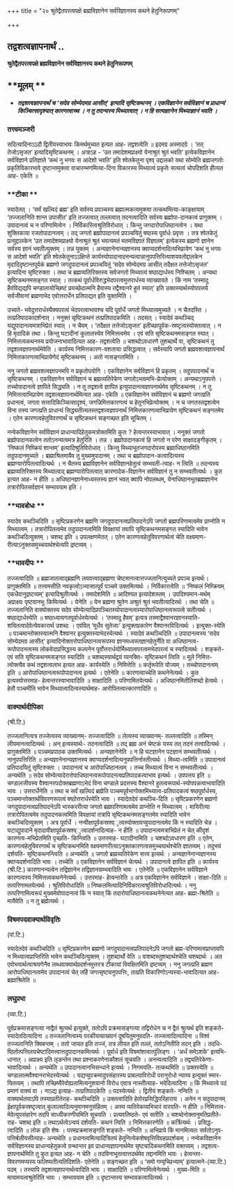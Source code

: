 +++
title = "२० श्रुतेद्वैतपरत्वपक्षे ब्रह्मविज्ञानेन सर्वविज्ञानस्य कथने हेतुनिरूपणम्"

+++


## तद्वशत्वज्ञापनार्थं ..

**श्रुतेद्वैतपरत्वपक्षे ब्रह्मविज्ञानेन सर्वविज्ञानस्य कथने हेतुनिरूपणम्**

## **मूलम् **

- ***तद्वशत्वज्ञापनार्थं च ‘सदेव सोम्येदमग्र आसीत्’ इत्यादि सृष्टिकथनम् । एकविज्ञानेन सर्वविज्ञानं च प्राधान्यं किञ्चित्सादृश्यात् कारणत्वाच्च । न तु तदन्यस्य मिथ्यात्वात् । न हि सत्यज्ञानेन मिथ्याज्ञानं भवति ।***

### **तत्त्वमञ्जरी**

सदित्यादिनाऽऽदौ द्वितीयस्याभावः किमर्थमुच्यत इत्यत आह- तद्वशत्वेति ॥ इदमग्र अस्मादग्रे । ‘तत् तेजोऽसृजत’ इत्यादिसृष्टिकथनम् । अत्राऽह - ‘उत तमादेशमप्राक्ष्यो येनाश्रुतं श्रुतं भवति’ इत्येकविज्ञानेन सर्वविज्ञाने प्रतिज्ञाते ‘कथं नु भगवः स आदेशो भवति’ इति श्वेतकेतुना पृश्व् उद्दालको यथा सोम्येति ब्रह्मजगतोः प्रकृतिविकारभावे दृष्टान्तमुक्त्वा वाचारम्भणमित्या-दिना विकारस्य मिथ्यात्वं प्रकृतेः सत्यत्वं चोपदिशति हीत्यत आह- एकेति ॥

### **टीका **

स्यादेतत् । ‘सर्वं खल्विदं ब्रह्म’ इति सर्वस्य प्रपञ्चस्य ब्रह्मात्मकत्वमुक्त्वा तत्कथमित्या-काङ्क्षायाम् ‘तज्जलानिति शान्त उपासीत’ इति तज्जत्वात् तल्लत्वात् तदनत्वादिति सर्वस्य ब्रह्मोपा-दानकत्वं प्रागुक्तम् । उपादानत्वं च न परिणामित्वेन । निर्विकारित्वश्रुतिविरोधात् । किन्तु जगदारोपाधिष्ठानत्वेन । यथा शुक्तिकाया रजतोपादानत्वम् । तद् जगतो ब्रह्मोपादानत्वं प्रपञ्चयितुं षष्ठस्य पूर्वार्धः प्रवृत्तः । तत्र श्वेतकेतुं प्रत्युद्दालकेन ‘उत तमादेशमप्राक्ष्यो येनाश्रुतं श्रुतं भवत्यमतं मतमविज्ञातं विज्ञातम्’ इत्येकस्य ब्रह्मणो ज्ञानेन सर्वस्य ज्ञानं भवतीत्युक्तम् । तन्न युक्तम् । अन्यज्ञानेनान्यज्ञानस्य क्वाप्यदर्शनादित्यभिप्रायेण ‘कथं नु भगवः स आदेशो भवति’ इति श्वेतकेतुनाऽऽक्षिप्ते कार्यस्योपादानादनन्यत्वान्नानुपपत्तिरित्याशयवतोद्दालकेन मृदादिदृष्टान्तपूर्वकं ब्रह्मणो जगदुपादानत्वं प्रपञ्चयितुं ‘सदेव सोम्येदमग्र आसीत् तदैक्षत तत्तेजोऽसृजत’ इत्यादिना सृष्टिरुक्ता । तथा च ब्रह्मव्यतिरिक्तस्य सर्वजगतो मिथ्यात्वं षष्ठाद्यार्धस्य निश्चितम् ।
अन्यथा सृष्टिकथनमसङ्गत स्यात् । तत्कथं पूर्वार्धविरुद्धभेदपरत्वमुत्तरार्धस्य व्याख्यायते । किं नाम ‘तस्मादु हैवंविद्यद्यपि चण्डालायोच्छिष्टं प्रयच्छेदात्मनि हैवास्य तद्वैश्वानरे हुतं स्यात्’ इति उक्तस्यार्थस्योपपत्तये सर्वजीवानां ब्रह्मणाभेद एवोत्तरार्धेन प्रतिपाद्यत इति युक्तमिति ।

उच्यते- भवेदुत्तरार्धस्यैक्यपरत्वं भेदपरत्वाभावश्च यदि पूर्वार्धे जगतो मिथ्यात्वमुच्यते । न चैतदस्ति । तत्प्रतिपादकादर्शनात् । ननूक्तं सृष्टिकथनं तत्प्रतिपादकमिति । तदसत् । स्यादेवं कथञ्चिद् यद्युपादानत्वमत्राभिप्रेतं स्यात् । न चैवम् । ‘तदैक्षत तत्तेजोऽसृजत’ इतीच्छापूर्वक-स्रष्टृत्वस्योक्तत्वात् । न हि मृदादिकं तथा । किन्तु घटादीनां कुलालस्येव निमित्तत्वमेव । एवं सति सृष्टिकथनमसङ्गत स्यात् । निमित्तत्वकथनस्य प्रयोजनाभावादित्यत आह- तद्वशत्वेति ॥ चशब्दोऽवधारणे तुशब्दार्थे वा, सृष्टिकथनं तु तद्वशत्वज्ञापनार्थमेवेति । कार्यस्य निमित्तकारण-वशतायाः प्रसिद्धत्वात् । सर्वस्यापि जगतो ब्रह्मवशत्वज्ञापनार्थं निमित्तकारणत्वाभिप्रायेणेदं सृष्टिकथनम् । अतो नासङ्गतमिति ।

ननु जगतो ब्रह्मवशत्वज्ञापनमपि न प्रकृतोपयोगि । एकविज्ञानेन सर्वविज्ञानं हि प्रकृतम् । तदुपपादनार्थं च सृष्टिकथनम् । एकविज्ञानेन सर्वविज्ञानं च ब्रह्मव्यतिरेकेण जगतोऽभावमभि-प्रेत्योक्तम् । अन्यथाऽनुपपत्तेः । तच्चोपादानत्वे ज्ञापिते सिद्ध्यति । न तु तद्वशत्वे ज्ञापित इत्युपादानत्वज्ञापनार्थमेव सृष्टिकथनम् । न तु निमित्तत्वाभिप्रायेण तद्वशत्वज्ञापनार्थमित्यत आह- एकेति ॥ एकविज्ञानेन सर्वविज्ञानं च ब्रह्मणो जगत्प्रति प्रधानत्वं, जगता सत्तादिकिञ्चित्सादृश्यं, जगन्निमित्तकारणत्वं च हेतूनभिप्रेत्योक्तम् । न च जगतस्तद्वशत्वेन विना तस्य जगत्प्रति प्राधान्यं सिद्ध्यतीत्यतस्तद्वशत्वज्ञापनार्थं निमित्तकारणत्वाभिप्रायेण सृष्टिकथनं सङ्गतमेव । एतेन कारणत्वहेतुविवरणार्थं च सृष्टिकथनं सङ्गच्छत इति सूचितम् ।

नन्वेकविज्ञानेन सर्वविज्ञानं प्राधान्यादिहेतुकमत्रोक्तमिति कुतः ? हेत्वन्तरस्याभावात् । ननूक्तं जगतो ब्रह्मोपादानकत्वेन ततोऽनन्यत्वमत्र हेतुरिति । तन्न । ब्रह्मोपादानकत्वं हि जगतो न परेण साक्षादङ्गीकृतम् । ‘निष्कलं निष्क्रियं शान्तम्’ इत्यादिश्रुतिविरोधात् । किन्तु मिथ्याभूतजगदारोपस्य ब्रह्माधिष्ठानमिति तदुपादानमुच्यते । ब्रह्माश्रितमायैव तु मुख्यमुपादानम् । तथा च ब्रह्मोपादान-कत्वादित्यस्य ब्रह्मण्यारोपितत्वादित्यर्थः । न चैतस्य ब्रह्मविज्ञानेन सर्वविज्ञानहेतुत्वं सम्भवती-त्याह- न त्विति ॥ तदन्यस्य ब्रह्मव्यतिरिक्तस्य मिथ्यात्वाद् ब्रह्मण्यारोपितत्वात् कारणादेक-विज्ञानेन सर्वविज्ञानं तु न सम्भवतीत्यर्थः । कुत इत्यत आह- न हीति ॥ अधिष्ठानज्ञानेनाध्यस्तस्य ज्ञानं भवत् क्वापि नोपलब्धम्, येनाधिष्ठानभूतब्रह्मज्ञानेन तत्रारोपितसर्वज्ञानं सम्भावयाम इति ।

### **भावबोधः **

स्यादेव कथञ्चिदिति ॥ सृष्टिप्रकरणेन ब्रह्मणि जगदुपादानत्वप्रतिपादनेऽपि जगतो ब्रह्मपरिणामत्वमेव प्राप्नोति न मिथ्यात्वम् । तत्रारोपितत्वमेव तदुपादानत्वमिति विवक्षायां तवापि सृष्टिकथनमसङ्गत स्यादिति भावेन कथञ्चिदित्युक्तम् । चशब्द इति ॥ उपलक्षणमेतत् । एतेन कारणत्वहेतुविवरणार्थत्वं चेति वक्ष्यमाण-रीत्याऽनुक्तसमुच्चयार्थश्चेत्यपि द्रष्टव्यम् ।

### **भावदीपः **

तज्जत्वादिति ॥ ब्रह्मजातत्वाद्ब्रह्मणि लयवत्त्वाद्ब्रह्मणा चेष्टमानत्वात्तज्जलानित्युच्यते प्रपञ्च इत्यर्थः। प्रागुक्तमिति ॥ तत्त्वमसीति नवकृत्वोऽभ्यासात्पूर्वं पञ्चमे उक्तमित्यर्थः । निर्विकारत्वेति ॥ ‘निष्कलं निष्क्रियम् एकधैवानुद्रष्टव्यम्’ इत्यादिश्रुतीत्यर्थः । तमादेशमिति ॥ आदिश्यत इत्यादेशस्तम् । उपदिश्यमान-मर्थम् अप्राक्ष्यः पृष्टवानभूः किमित्यर्थः । येनेति ॥
येन ब्रह्मणा श्रुतेन अश्रुतं श्रुतं भवतीत्यादिरर्थः । तथा चेति ॥ तज्जलानिति वाक्योक्तस्य सदेव सोम्येत्यादिप्रपञ्चितस्योपादानत्वस्यारोपाधिष्ठानत्वरूपत्वे सतीत्यर्थः । षष्ठाद्यार्धस्येति ॥ षष्ठाध्यायगतपूर्वार्धस्येत्यर्थः । ‘तस्मादु हैवम्’ इत्यत्र तस्माद्वैश्वानरज्ञानस्याति-शयितत्वादेवेत्येवकारार्थ उशब्दः । एवंवित् ‘मूर्धैव सुतेजाः’ इत्युक्तप्रकारेण वैश्वानरविदित्यर्थः । इत्युक्त-स्येति ॥ पञ्चमान्तोक्तस्यात्मनि वैश्वानर इत्युक्तस्याभेदस्येत्यर्थः । स्यादेवं कथञ्चिदिति ॥ उपादानत्वस्य ‘सदेव सोम्येदमग्र आसीत्’ इत्यादिनोक्तारोपाधिष्ठानत्वरूपस्य ज्ञानमध्यस्तज्ञानहेतुर्नेति वा अधिष्ठानत्व-रूपोपादनत्वस्य लोकवेदाप्रसिद्धस्य कल्पनेन पूर्वोत्तरार्धयोर्मिथ्यात्वपरत्वमभेदपरत्वं च स्यादित्यर्थः । शङ्कते- एवं सति सृष्टिकथनमसङ्गत स्यादिति ॥ चशब्दस्यार्थद्वयं व्यनक्ति- सृष्टिकथनं त्विति ॥ मूले निमित्त-त्वोक्त्यैव कथं तद्वशत्वलाभ इत्यत आह- कार्यस्येति ॥ निमित्तेति ॥ कर्तृरूपेति योज्यम् । तच्चोपादानत्वम् इति ॥ आरोपाधिष्ठानत्वरूपोपादानत्व इत्यर्थः । एतेनेति ॥ कारणत्वाच्चेति कथनेनेत्यर्थः । कुत इत्यस्योत्तरमाह- हेत्वन्तरस्याभावादिति ॥ साक्षादिति ॥ परिणामितयेत्यर्थः । अधिष्ठानमितीतिशब्दो हेत्वर्थः । हेतौ पञ्चमीति भावेन मिथ्यात्वादित्यस्यार्थमाह- आरोपितत्वात्कारणादिति ॥

### **वाक्यार्थदीपिका**

(श्री.टि.)

तज्जलानित्यत्र तज्जेत्यस्य व्याख्यानम्- तज्जत्वादिति ॥ लेत्यस्य व्याख्यानम्- तल्लत्वादिति ॥ तस्मिन् लीयमानत्वादित्यर्थः । अन् इत्यस्यार्थः- तदनत्वादिति ॥ तद् ब्रह्म अनं चेष्टकं यस्य तत् तदनं तत्त्वादित्यर्थः । प्रागुक्तमिति ॥ पञ्चमप्रपाठक उक्तमित्यर्थः । अन्यज्ञानेनेति ॥ न हि घटज्ञानेन पटज्ञानं सम्भवतीत्यर्थः । नानुपपत्तिरिति ॥ अन्यज्ञानेनान्यज्ञानस्य क्वाप्यदर्शनादित्यनुपपत्तिर्नास्तीत्यर्थः । मिथ्या-त्वमिति ॥ उपादानत्वं प्रतिपादयितुं सृष्टिरुक्ता । उपादानत्वं च आरोपाधिष्ठानत्वम् । तच्च मिथ्यात्वं विना न सम्भवतीत्यर्थः । अन्यथेति ॥ सदेव सोम्येत्यादेरारोपाधिष्ठानत्वरूपोपादनत्वप्रतिपादकत्वाभाव इत्यर्थः । उपपत्तय इति ॥ चण्डालजीवस्य वैश्वानरपदोक्तब्रह्मणाऽभेदं विना चण्डाले
प्रदत्तस्य वैश्वानरे हुतत्वरूपार्थ-स्योपपन्नत्वाभावादिति भावः । उत्तरार्धेनेति ॥ तथा च सर्वं खल्विदं ब्रह्मेति पञ्चमपूर्वभागोक्तमिथ्यात्व-प्रतिपादकत्वं षष्ठपूर्वार्धस्य, पञ्चमान्तोक्तार्थविवरणरूपत्वं षष्ठोत्तरार्धस्येति भावः । स्यादेतदेवं कथञ्चि-दिति ॥ सृष्टिप्रकरणेन ब्रह्मणो जगदुपादानत्वप्रतिपादनेऽपि भास्कररीत्या जगतो ब्रह्मपरिणामत्वमेव प्राप्नोति न मिथ्यात्वम् । मायिरीत्या तत्रारोपितत्वमेव तदुपादनकत्वमिति विवक्षायां तत्रापि सृष्टिकथनमसङ्गतमेव स्यादिति भावेन कथञ्चिदित्युक्तम् । अत्र पूर्वार्धे । नन्वीक्षापूर्वकस्रश्व्ृत्वस्योक्तावप्युपादानत्वमेव किं न स्यादिति चेन्न । घटाद्युपादाने मृदादावीक्षापूर्वकस्रश्व्ृत्वादर्शनादित्याह- न हीति ॥ उपादानत्वमत्राभिप्रेतं न चेत् कीदृशं कारणत्व-मभिप्रेतमिति पृच्छति- किन्त्विति ॥ उत्तरमाह- घटादीनामिति ॥ चशब्दोऽवधारण इति ॥ एतेन, कारणत्वहेतुविवरणार्थं च सृष्टिकथनमिति वक्ष्यमाणरीत्याऽनुक्तकारणत्वसमुच्चयार्थश्चेति ज्ञातव्यम् । तदुभयं दर्शयति- सृष्टिकथनन्त्विति ॥ अन्यथेति ॥ जगतो ब्रह्मव्यतिरेकेण सत्त्व इत्यर्थः । अन्यज्ञानेनान्यज्ञानस्य क्वाप्यदर्शनादिति भावः । तच्चेति ॥ एकविज्ञानेन सर्वविज्ञानं चेत्यर्थः । उपादानत्वे ज्ञापित इति ॥ कार्यस्य (श्री.टि.) कारणानन्यत्वेन तद्विज्ञानेन तद्विज्ञानसम्भवादिति भावः । एतेनेति ॥ एकविज्ञानेन सर्वविज्ञाने कारणत्वस्य निमित्तत्वकथनेनेत्यर्थः । उत्तरमाह- हेत्वन्तरेति ॥ अत्र एकविज्ञानेन सर्वविज्ञाने । साक्षा-दिति ॥ तत्परिणामतयेत्यर्थः । श्रुतिविरोधादिति ॥ निष्कलमित्यादिनिर्विकारत्वश्रुतिविरोधादित्यर्थः । ननु तत्परिणामित्वरूपं
मुख्यमेवोपादानत्वं किं न स्यात् किं तदारोपाधिष्ठानत्वकथनेनेत्यत आह- ब्रह्मा-श्रितेति ॥ मायैवेति ॥ न तु ब्रह्मेत्यर्थः ।

### **विषमपदवाक्यार्थविवृतिः**

(पां.टि.)

स्यादेतदेवं कथञ्चिदिति ॥ सृष्टिप्रकरणेन ब्रह्मणो जगदुपादानत्वप्रतिपादनेऽपि जगतो ब्रह्म-परिणामत्वप्राप्तावपि न मिथ्यात्वप्राप्तिरिति भावेन कथञ्चिदित्युक्तम् । तुशब्दार्थो वेति ॥ वाशब्दस्तुशब्दार्थश्चेति चशब्दार्थः । अत एवोभयार्थत्वाश्रयणेनैव लब्धवाक्यार्थप्रदर्शनमुत्तरत्र टीकायां विवक्षितमिति द्रष्टव्यम् । ननु जगत्प्रति ब्रह्मण आरोपाधिष्ठानत्वमेव उपादानत्वं चेत् तर्हि जगत्सृष्ट्यनुपपत्तिः, तत्प्रति विकारिणोऽन्यस्या-भावादित्यत आह- ब्रह्माश्रितेति ॥

### **लघुप्रभा**

(व्या.टि.)

पूर्वप्रक्रमासङ्गत्या नाद्वैतं श्रुत्यर्थ इत्युक्ते, ततोऽपि प्रक्रमासङ्गत्या तद्विरोधेन च न द्वैतं श्रुत्यर्थ इति शङ्कते- स्यादेतदित्यादिना ॥ तज्जलानित्यस्य परकीयव्याख्यानं दूषयितुमनुवदति- तज्जत्वादित्यादिना ॥ विश्वं तज्जलानिति क्विबन्तम् । ततो जायत इति तज्जं, तत्र लीयत इति तल्लं, ततोऽनितीति तदन् इति । तदधि-ष्ठितोत्पत्तिलयचेष्टादिमत्त्वात्तदुपादानकमित्यर्थः । पूर्वार्ध इति विषमांशत्वात्पुंलिङ्गः । ‘अर्धं समेऽशके’ इत्यभि-धानात् । अप्राक्ष्य इति लृङन्तेन तथा प्रश्नाकरणेनाकौशलं सूचयति । अनन्यत्वादिति ॥ तद्व्यतिरेकेणा-भावादित्यर्थः । अन्यथेति ॥ उपादानत्वानभिसन्धाने इत्यर्थः । निगमयति- तत्कथमिति ॥ उक्तस्येति ॥ चण्डालात्मवैश्वानराभेदस्येत्यर्थः । यद्यप्युपक्रमादुपसंहारस्य प्राबल्याविरोधी परानुरोधो न्याय्य इत्युक्तं स्मार-यितव्यम् । तथापि तच्छिष्यैरेवोह्यतामित्यनुशयानो विरोध एवात्र नास्तीत्याह- भवेदित्यादिना ॥ किं मिथ्यात्वे पदं प्रमाणं वाक्यं वा । नाऽद्य इत्याह- तत्प्रतिपादकेति ॥ पदस्येत्यर्थः । द्वितीयं शङ्कते- नन्विति ॥ वाक्यार्थतयाऽपि तस्याप्रतीतेराह- कथञ्चिदिति ॥ उक्तत्वादिति हेतोरप्रसिद्धिपरिहाराय । अनेन न सदुपादानम् ईक्षापूर्वकस्रष्टृत्वात् कुलालवदित्यनुमानमनुसंहितम् । अस्य व्यतिरेकव्यभिचारं वारयति- न हीति ॥ निमित्तत्व-मेवेत्युपसंहारेण तदपि साध्यीकरणीयमिति सूचयति । प्रत्यवतिष्ठते- एवं सतीति ॥ चशब्देनोक्तानुमतिप्रतीते-राह- चशब्द इति ॥ तथाऽर्थत्वेऽन्वयं दर्शयति- कथनं त्विति ॥ निमित्तकारणेति ॥ कर्त्रित्यर्थः । प्रसिद्ध-त्वादिति ॥ लोक इति शेषः । परमप्रक्रमासङ्गतिं शङ्कते- नन्विति ॥ अभिप्राये किं मानमित्यतः सर्वतोऽनुप-पत्तिर्बलीयसीत्याह- अन्यथेति ॥ प्रधानत्वमित्यादित्रितयं हेतूनित्येकशेषवृत्तिविग्रहप्रदर्शकम् । नन्वेकविज्ञानेन सर्वविज्ञानस्य प्राधान्यहेतुकत्वे ग्रन्थान्तर इव प्राधान्यज्ञापनार्थमेव सृष्ट्यादिकथनमिति वक्तव्यम् । तद्वशत्व-ज्ञापनार्थमिति तु कुत इत्यत आह- न चेति ॥ तदविनाभूतत्वात्तदर्थमेव तद्दानमिति भावः । हेत्वन्तर-विवरणमप्यस्य फलिष्यतीत्यतिदिशति- एतेनेति ॥ सङ्गच्छत इति ॥ ‘समो गम्यृच्छिभ्याम्’ इत्यात्मने-(व्या.टि.) पदम् । तस्यापि तद्वशत्वज्ञापनार्थत्वादिति भावः । साक्षादिति ॥ परिणामित्वेनेत्यर्थः । मुख्य-मिति ॥ मायामयत्वश्रुतेरिति भावः । सम्भावयाम इति ॥ दृष्टान्तस्य सम्भावकत्वादित्यर्थः ।

